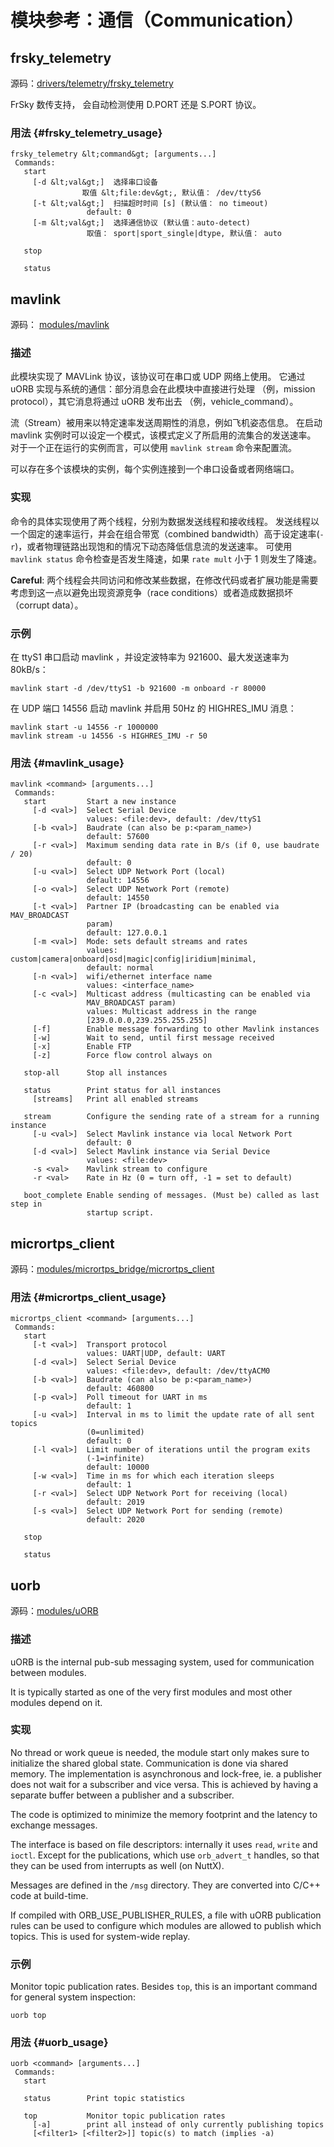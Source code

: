 # 模块参考：通信（Communication）

## frsky_telemetry

源码：[drivers/telemetry/frsky_telemetry](https://github.com/PX4/Firmware/tree/master/src/drivers/telemetry/frsky_telemetry)

FrSky 数传支持， 会自动检测使用 D.PORT 还是 S.PORT 协议。

### 用法 {#frsky_telemetry_usage}

    frsky_telemetry &lt;command&gt; [arguments...]
     Commands:
       start
         [-d &lt;val&gt;]  选择串口设备
                    取值 &lt;file:dev&gt;, 默认值： /dev/ttyS6
         [-t &lt;val&gt;]  扫描超时时间 [s] (默认值： no timeout)
                     default: 0
         [-m &lt;val&gt;]  选择通信协议 (默认值：auto-detect)
                     取值： sport|sport_single|dtype, 默认值： auto
    
       stop
    
       status
    

## mavlink

源码： [modules/mavlink](https://github.com/PX4/Firmware/tree/master/src/modules/mavlink)

### 描述

此模块实现了 MAVLink 协议，该协议可在串口或 UDP 网络上使用。 它通过 uORB 实现与系统的通信：部分消息会在此模块中直接进行处理 （例，mission protocol），其它消息将通过 uORB 发布出去 （例，vehicle_command）。

流（Stream）被用来以特定速率发送周期性的消息，例如飞机姿态信息。 在启动 mavlink 实例时可以设定一个模式，该模式定义了所启用的流集合的发送速率。 对于一个正在运行的实例而言，可以使用 `mavlink stream` 命令来配置流。

可以存在多个该模块的实例，每个实例连接到一个串口设备或者网络端口。

### 实现

命令的具体实现使用了两个线程，分别为数据发送线程和接收线程。 发送线程以一个固定的速率运行，并会在组合带宽（combined bandwidth）高于设定速率(`-r`)，或者物理链路出现饱和的情况下动态降低信息流的发送速率。 可使用 `mavlink status` 命令检查是否发生降速，如果 `rate mult` 小于 1 则发生了降速。

**Careful**: 两个线程会共同访问和修改某些数据，在修改代码或者扩展功能是需要考虑到这一点以避免出现资源竞争（race conditions）或者造成数据损坏（corrupt data）。

### 示例

在 ttyS1 串口启动 mavlink ，并设定波特率为 921600、最大发送速率为 80kB/s：

    mavlink start -d /dev/ttyS1 -b 921600 -m onboard -r 80000
    

在 UDP 端口 14556 启动 mavlink 并启用 50Hz 的 HIGHRES_IMU 消息：

    mavlink start -u 14556 -r 1000000
    mavlink stream -u 14556 -s HIGHRES_IMU -r 50
    

### 用法 {#mavlink_usage}

    mavlink <command> [arguments...]
     Commands:
       start         Start a new instance
         [-d <val>]  Select Serial Device
                     values: <file:dev>, default: /dev/ttyS1
         [-b <val>]  Baudrate (can also be p:<param_name>)
                     default: 57600
         [-r <val>]  Maximum sending data rate in B/s (if 0, use baudrate / 20)
                     default: 0
         [-u <val>]  Select UDP Network Port (local)
                     default: 14556
         [-o <val>]  Select UDP Network Port (remote)
                     default: 14550
         [-t <val>]  Partner IP (broadcasting can be enabled via MAV_BROADCAST
                     param)
                     default: 127.0.0.1
         [-m <val>]  Mode: sets default streams and rates
                     values: custom|camera|onboard|osd|magic|config|iridium|minimal,
                     default: normal
         [-n <val>]  wifi/ethernet interface name
                     values: <interface_name>
         [-c <val>]  Multicast address (multicasting can be enabled via
                     MAV_BROADCAST param)
                     values: Multicast address in the range
                     [239.0.0.0,239.255.255.255]
         [-f]        Enable message forwarding to other Mavlink instances
         [-w]        Wait to send, until first message received
         [-x]        Enable FTP
         [-z]        Force flow control always on
    
       stop-all      Stop all instances
    
       status        Print status for all instances
         [streams]   Print all enabled streams
    
       stream        Configure the sending rate of a stream for a running instance
         [-u <val>]  Select Mavlink instance via local Network Port
                     default: 0
         [-d <val>]  Select Mavlink instance via Serial Device
                     values: <file:dev>
         -s <val>    Mavlink stream to configure
         -r <val>    Rate in Hz (0 = turn off, -1 = set to default)
    
       boot_complete Enable sending of messages. (Must be) called as last step in
                     startup script.
    

## micrortps_client

源码：[modules/micrortps_bridge/micrortps_client](https://github.com/PX4/Firmware/tree/master/src/modules/micrortps_bridge/micrortps_client)

### 用法 {#micrortps_client_usage}

    micrortps_client <command> [arguments...]
     Commands:
       start
         [-t <val>]  Transport protocol
                     values: UART|UDP, default: UART
         [-d <val>]  Select Serial Device
                     values: <file:dev>, default: /dev/ttyACM0
         [-b <val>]  Baudrate (can also be p:<param_name>)
                     default: 460800
         [-p <val>]  Poll timeout for UART in ms
                     default: 1
         [-u <val>]  Interval in ms to limit the update rate of all sent topics
                     (0=unlimited)
                     default: 0
         [-l <val>]  Limit number of iterations until the program exits
                     (-1=infinite)
                     default: 10000
         [-w <val>]  Time in ms for which each iteration sleeps
                     default: 1
         [-r <val>]  Select UDP Network Port for receiving (local)
                     default: 2019
         [-s <val>]  Select UDP Network Port for sending (remote)
                     default: 2020
    
       stop
    
       status
    

## uorb

源码：[modules/uORB](https://github.com/PX4/Firmware/tree/master/src/modules/uORB)

### 描述

uORB is the internal pub-sub messaging system, used for communication between modules.

It is typically started as one of the very first modules and most other modules depend on it.

### 实现

No thread or work queue is needed, the module start only makes sure to initialize the shared global state. Communication is done via shared memory. The implementation is asynchronous and lock-free, ie. a publisher does not wait for a subscriber and vice versa. This is achieved by having a separate buffer between a publisher and a subscriber.

The code is optimized to minimize the memory footprint and the latency to exchange messages.

The interface is based on file descriptors: internally it uses `read`, `write` and `ioctl`. Except for the publications, which use `orb_advert_t` handles, so that they can be used from interrupts as well (on NuttX).

Messages are defined in the `/msg` directory. They are converted into C/C++ code at build-time.

If compiled with ORB_USE_PUBLISHER_RULES, a file with uORB publication rules can be used to configure which modules are allowed to publish which topics. This is used for system-wide replay.

### 示例

Monitor topic publication rates. Besides `top`, this is an important command for general system inspection:

    uorb top
    

### 用法 {#uorb_usage}

    uorb <command> [arguments...]
     Commands:
       start
    
       status        Print topic statistics
    
       top           Monitor topic publication rates
         [-a]        print all instead of only currently publishing topics
         [<filter1> [<filter2>]] topic(s) to match (implies -a)